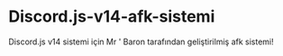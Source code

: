 # Discord.js-v14-afk-sistemi
Discord.js v14 sistemi için Mr ' Baron tarafından geliştirilmiş afk sistemi!
